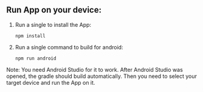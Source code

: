 ## Run App on your device:

1. Run a single to install the App:

    `npm install`

2. Run a single command to build for android:

    `npm run android`



Note: You need Android Studio for it to work. After Android Studio was opened, the gradle should build automatically. Then you need to select your target device and run the App on it. 
